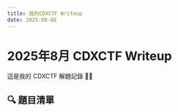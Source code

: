 ```yaml
---
title: 我的CDXCTF Writeup 
date: 2025-08-08
---
```


# 2025年8月 CDXCTF Writeup

這是我的 CDXCTF 解題記錄 🧠✨

## 🔍 題目清單


